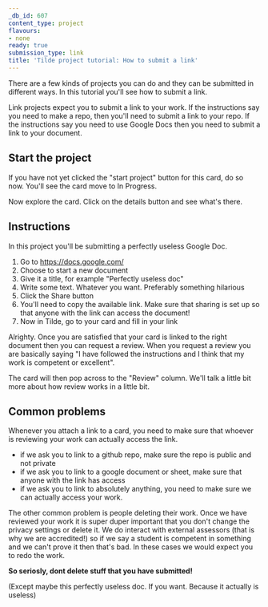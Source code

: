 ```yaml
---
_db_id: 607
content_type: project
flavours:
- none
ready: true
submission_type: link
title: 'Tilde project tutorial: How to submit a link'
---
```


There are a few kinds of projects you can do and they can be submitted in different ways. In this tutorial you'll see how to submit a link.

Link projects expect you to submit a link to your work. If the instructions say you need to make a repo, then you'll need to submit a link to your repo. If the instructions say you need to use Google Docs then you need to submit a link to your document.

## Start the project

If you have not yet clicked the "start project" button for this card, do so now. You'll see the card move to In Progress.

Now explore the card. Click on the details button and see what's there.

## Instructions

In this project you'll be submitting a perfectly useless Google Doc.

1. Go to https://docs.google.com/
2. Choose to start a new document
3. Give it a title, for example "Perfectly useless doc"
4. Write some text. Whatever you want. Preferably something hilarious
5. Click the Share button
6. You'll need to copy the available link. Make sure that sharing is set up so that anyone with the link can access the document!
7. Now in Tilde, go to your card and fill in your link

Alrighty. Once you are satisfied that your card is linked to the right document then you can request a review. When you request a review you are basically saying "I have followed the instructions and I think that my work is competent or excellent".

The card will then pop across to the "Review" column. We'll talk a little bit more about how review works in a little bit.

## Common problems

Whenever you attach a link to a card, you need to make sure that whoever is reviewing your work can actually access the link.

- if we ask you to link to a github repo, make sure the repo is public and not private
- if we ask you to link to a google document or sheet, make sure that anyone with the link has access
- if we ask you to link to absolutely anything, you need to make sure we can actually access your work.

The other common problem is people deleting their work. Once we have reviewed your work it is super duper important that you don't change the privacy settings or delete it. We do interact with external assessors (that is why we are accredited!) so if we say a student is competent in something and we can't prove it then that's bad. In these cases we would expect you to redo the work.

**So seriosly, dont delete stuff that you have submitted!**

(Except maybe this perfectly useless doc. If you want. Because it actually is useless)
